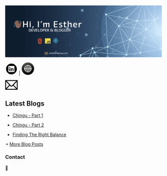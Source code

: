![Profile Banner](/img/banner.png)

<a href="https://www.linkedin.com/in/esther-agyare-boateng-004a3453/"><img src="/img/linkedin-icon.png" width=40></a> | <a href="http://estherboateng.co.uk/"><img src="/img/website-icon.png" width=40></a>



<a href="mailto:eagyare91@gmail.com"><img src="/img/mail-icon.png" width=40></a>




## Latest Blogs 

* [Chingu - Part 1](http://estherboateng.co.uk/chingu)

* [Chingu - Part 2](http://estherboateng.co.uk/chingupart2)

* [Finding The Right Balance](http://estherboateng.co.uk/balance)


<img src="/img/arrow.png" width=10> [More Blog Posts](http://estherboateng.co.uk/blog)



### Contact

:email: 

<!--
**Ess91/ess91** is a ✨ _special_ ✨ repository because its `README.md` (this file) appears on your GitHub profile.

Here are some ideas to get you started:

- 🔭 I’m currently working on ...
- 🌱 I’m currently learning ...
- 👯 I’m looking to collaborate on ...
- 🤔 I’m looking for help with ...
- 💬 Ask me about ...
- 📫 How to reach me: ...
- 😄 Pronouns: ...
- ⚡ Fun fact: ...
-->
